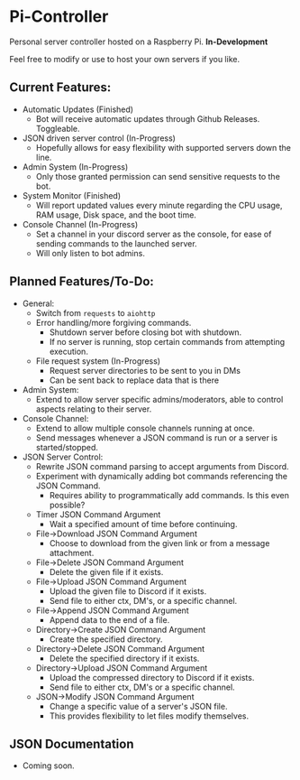 # Pi-Controller
Personal server controller hosted on a Raspberry Pi.
**In-Development**

Feel free to modify or use to host your own servers if you like.

## Current Features:
- Automatic Updates (Finished)
  - Bot will receive automatic updates through Github Releases. Toggleable.
- JSON driven server control (In-Progress)
  - Hopefully allows for easy flexibility with supported servers down the line.
- Admin System (In-Progress)
  - Only those granted permission can send sensitive requests to the bot.
- System Monitor (Finished)
  - Will report updated values every minute regarding the CPU usage, RAM usage, Disk space, and the boot time.
- Console Channel (In-Progress)
  - Set a channel in your discord server as the console, for ease of sending commands to the launched server.
  - Will only listen to bot admins.

## Planned Features/To-Do:
- General:
    - Switch from `requests` to `aiohttp`
    - Error handling/more forgiving commands.
        - Shutdown server before closing bot with shutdown.
        - If no server is running, stop certain commands from attempting execution.
    - File request system (In-Progress)
        - Request server directories to be sent to you in DMs
        - Can be sent back to replace data that is there
- Admin System:
    - Extend to allow server specific admins/moderators, able to control aspects relating to their server.
- Console Channel:
    - Extend to allow multiple console channels running at once.
    - Send messages whenever a JSON command is run or a server is started/stopped.
- JSON Server Control:
    - Rewrite JSON command parsing to accept arguments from Discord.
    - Experiment with dynamically adding bot commands referencing the JSON Command.
        - Requires ability to programmatically add commands. Is this even possible?
    - Timer JSON Command Argument
        - Wait a specified amount of time before continuing.
    - File->Download JSON Command Argument
        - Choose to download from the given link or from a message attachment.
    - File->Delete JSON Command Argument
        - Delete the given file if it exists.
    - File->Upload JSON Command Argument
        - Upload the given file to Discord if it exists.
        - Send file to either ctx, DM's, or a specific channel.
    - File->Append JSON Command Argument
        - Append data to the end of a file.
    - Directory->Create JSON Command Argument
        - Create the specified directory.
    - Directory->Delete JSON Command Argument
        - Delete the specified directory if it exists.
    - Directory->Upload JSON Command Argument
        - Upload the compressed directory to Discord if it exists.
        - Send file to either ctx, DM's or a specific channel.
    - JSON->Modify JSON Command Argument
        - Change a specific value of a server's JSON file.
        - This provides flexibility to let files modify themselves.
    

## JSON Documentation
- Coming soon.